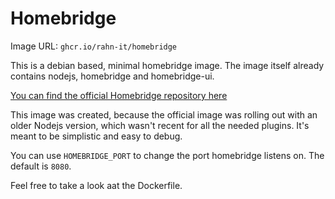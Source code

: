 # Homebridge

Image URL: ``ghcr.io/rahn-it/homebridge``

This is a debian based, minimal homebridge image.
The image itself already contains nodejs, homebridge and homebridge-ui.

[You can find the official Homebridge repository here](https://github.com/homebridge/homebridge)

This image was created, because the official image was rolling out with an
older Nodejs version, which wasn't recent for all the needed plugins.
It's meant to be simplistic and easy to debug.

You can use `HOMEBRIDGE_PORT` to change the port homebridge listens on. The default is `8080`.

Feel free to take a look aat the Dockerfile.
